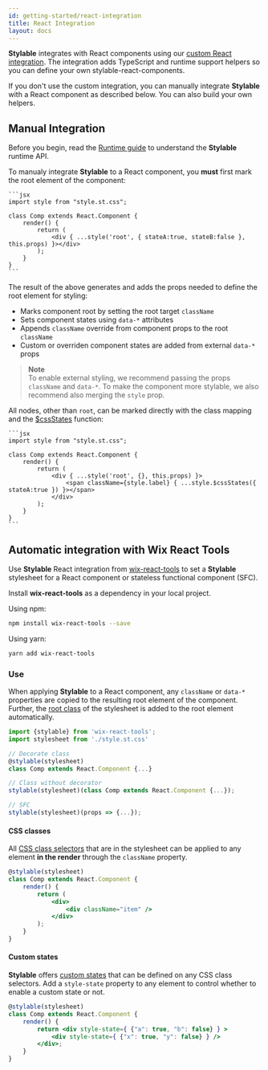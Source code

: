 ```yaml
---
id: getting-started/react-integration
title: React Integration
layout: docs
---
```


**Stylable** integrates with React components using our [custom React integration](#automatic-integration-with-wix-react-tools). The integration adds TypeScript and runtime support helpers so you can define your own stylable-react-components.  

If you don't use the custom integration, you can manually integrate **Stylable** with a React component as described below. You can also build your own helpers.

## Manual Integration 

Before you begin, read the [Runtime guide](../guides/runtime.md) to understand the **Stylable** runtime API.

To manualy integrate **Stylable** to a React component, you **must** first mark the root element of the component:

    ```jsx
    import style from "style.st.css";

    class Comp extends React.Component {
        render() {
            return (
                <div { ...style('root', { stateA:true, stateB:false }, this.props) }></div>
            );
        }
    }
    ```

The result of the above generates and adds the props needed to define the root element for styling:
* Marks component root by setting the root target `className`
* Sets component states using `data-*` attributes 
* Appends `className` override from component props to the root `className`
* Custom or overriden component states are added from external `data-*` props

> **Note**  
> To enable external styling, we recommend passing the props `className` and `data-*`. To make the component more stylable, we also recommend also merging the `style` prop.

All nodes, other than `root`, can be marked directly with the class mapping and the [$cssStates](../guides/runtime#custom-state-mapping) function:

    ```jsx
    import style from "style.st.css";

    class Comp extends React.Component {
        render() {
            return (
                <div { ...style('root', {}, this.props) }>
                    <span className={style.label} { ...style.$cssStates({ stateA:true }) }></span>
                </div>
            );
        }
    }
    ```
 
## Automatic integration with Wix React Tools

Use **Stylable** React integration from [wix-react-tools](https://github.com/wix/wix-react-tools) to set a **Stylable** stylesheet for a React component or stateless functional component (SFC).


Install **wix-react-tools** as a dependency in your local project.

Using npm:
```bash
npm install wix-react-tools --save
```

Using yarn:
```bash
yarn add wix-react-tools
```

### Use

When applying **Stylable** to a React component, any `className` or `data-*` properties are copied to the resulting root element of the component. Further, the [root class](../references/root.md) of the stylesheet is added to the root element automatically.

```jsx 
import {stylable} from 'wix-react-tools';
import stylesheet from './style.st.css'

// Decorate class
@stylable(stylesheet)
class Comp extends React.Component {...}

// Class without decorator
stylable(stylesheet)(class Comp extends React.Component {...});

// SFC
stylable(stylesheet)(props => {...});
```

#### CSS classes

All [CSS class selectors](../references/class-selectors.md) that are in the stylesheet can be applied to any element **in the render** through the `className` property.

```jsx 
@stylable(stylesheet)
class Comp extends React.Component {
    render() {
        return (
            <div>
                <div className="item" />
            </div>
        );
    }
}
```

#### Custom states

**Stylable** offers [custom states](../references/pseudo-classes.md) that can be defined on any CSS class selectors. Add a `style-state` property to any element to control whether to enable a custom state or not.  

```jsx 
@stylable(stylesheet)
class Comp extends React.Component {
    render() {
        return <div style-state={ {"a": true, "b": false} } >
            <div style-state={ {"x": true, "y": false} } />
        </div>;
    }
}
```
